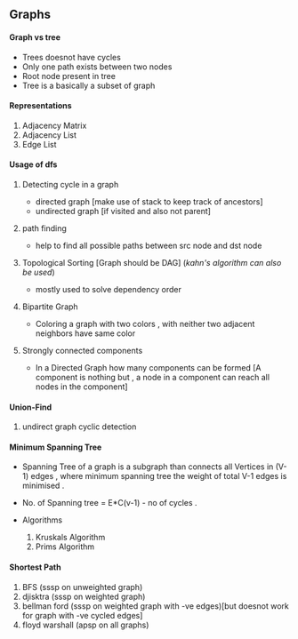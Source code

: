 ## Graphs

#### Graph vs tree

-   Trees doesnot have cycles
-   Only one path exists between two nodes
-   Root node present in tree
-   Tree is a basically a subset of graph

#### Representations

1. Adjacency Matrix
2. Adjacency List
3. Edge List

#### Usage of dfs

1. Detecting cycle in a graph

    - directed graph [make use of stack to keep track of ancestors]
    - undirected graph [if visited and also not parent]

2. path finding
    - help to find all possible paths between src node and dst node
3. Topological Sorting [Graph should be DAG] (_kahn's algorithm can also be used_)

    - mostly used to solve dependency order

4. Bipartite Graph
    - Coloring a graph with two colors , with neither two adjacent neighbors have same color
5. Strongly connected components
    - In a Directed Graph how many components can be formed [A component is nothing but , a node in a
      component can reach all nodes in the component]

#### Union-Find

1. undirect graph cyclic detection

#### Minimum Spanning Tree

-   Spanning Tree of a graph is a subgraph than connects all Vertices in (V-1) edges , where minimum spanning
    tree the weight of total V-1 edges is minimised .
-   No. of Spanning tree = E\*C(v-1) - no of cycles .

-   Algorithms
    1. Kruskals Algorithm
    2. Prims Algorithm

#### Shortest Path

1. BFS (sssp on unweighted graph)
2. djisktra (sssp on weighted graph)
3. bellman ford (sssp on weighted graph with -ve edges)[but doesnot work for graph with -ve cycled edges]
4. floyd warshall (apsp on all graphs)
